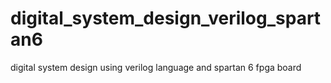 # digital_system_design_verilog_spartan6
digital system design using verilog language and spartan 6 fpga board
